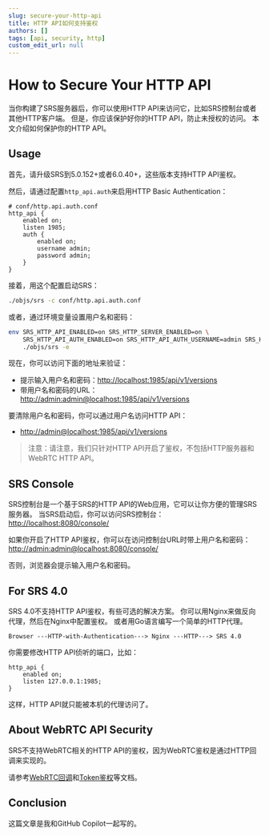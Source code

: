 ```yaml
---
slug: secure-your-http-api
title: HTTP API如何支持鉴权
authors: []
tags: [api, security, http]
custom_edit_url: null
---
```


# How to Secure Your HTTP API

当你构建了SRS服务器后，你可以使用HTTP API来访问它，比如SRS控制台或者其他HTTP客户端。
但是，你应该保护好你的HTTP API，防止未授权的访问。
本文介绍如何保护你的HTTP API。

## Usage

首先，请升级SRS到5.0.152+或者6.0.40+，这些版本支持HTTP API鉴权。

然后，请通过配置`http_api.auth`来启用HTTP Basic Authentication：

```nginx
# conf/http.api.auth.conf
http_api {
    enabled on;
    listen 1985;
    auth {
        enabled on;
        username admin;
        password admin;
    }
}
```

接着，用这个配置启动SRS：

```bash
./objs/srs -c conf/http.api.auth.conf
```

或者，通过环境变量设置用户名和密码：

```bash
env SRS_HTTP_API_ENABLED=on SRS_HTTP_SERVER_ENABLED=on \
    SRS_HTTP_API_AUTH_ENABLED=on SRS_HTTP_API_AUTH_USERNAME=admin SRS_HTTP_API_AUTH_PASSWORD=admin \
    ./objs/srs -e
```

现在，你可以访问下面的地址来验证：

* 提示输入用户名和密码：[http://localhost:1985/api/v1/versions](http://localhost:1985/api/v1/versions)
* 带用户名和密码的URL：[http://admin:admin@localhost:1985/api/v1/versions](http://admin:admin@localhost:1985/api/v1/versions)

要清除用户名和密码，你可以通过用户名访问HTTP API：

* [http://admin@localhost:1985/api/v1/versions](http://admin@localhost:1985/api/v1/versions)

> 注意：请注意，我们只针对HTTP API开启了鉴权，不包括HTTP服务器和WebRTC HTTP API。

## SRS Console

SRS控制台是一个基于SRS的HTTP API的Web应用，它可以让你方便的管理SRS服务器。
当SRS启动后，你可以访问SRS控制台：
[http://localhost:8080/console/](http://localhost:8080/console/)

如果你开启了HTTP API鉴权，你可以在访问控制台URL时带上用户名和密码：
[http://admin:admin@localhost:8080/console/](http://admin:admin@localhost:8080/console/)

否则，浏览器会提示输入用户名和密码。

## For SRS 4.0

SRS 4.0不支持HTTP API鉴权，有些可选的解决方案。
你可以用Nginx来做反向代理，然后在Nginx中配置鉴权。
或者用Go语言编写一个简单的HTTP代理。

```text
Browser ---HTTP-with-Authentication---> Nginx ---HTTP---> SRS 4.0
```

你需要修改HTTP API侦听的端口，比如：

```nginx
http_api {
    enabled on;
    listen 127.0.0.1:1985;
}
```

这样，HTTP API就只能被本机的代理访问了。

## About WebRTC API Security

SRS不支持WebRTC相关的HTTP API的鉴权，因为WebRTC鉴权是通过HTTP回调来实现的。

请参考[WebRTC回调](/v5/doc/http-callback)和[Token鉴权](/v5/doc/drm#token-authentication)等文档。

## Conclusion

这篇文章是我和GitHub Copilot一起写的。
